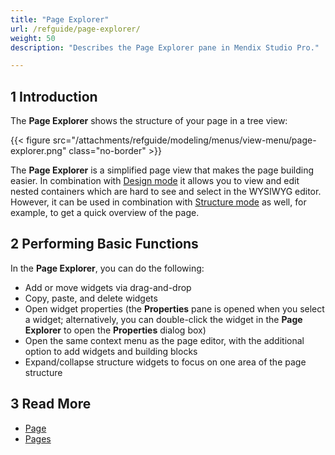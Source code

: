 ```yaml
---
title: "Page Explorer"
url: /refguide/page-explorer/
weight: 50
description: "Describes the Page Explorer pane in Mendix Studio Pro."

---
```


## 1 Introduction

The **Page Explorer** shows the structure of your page in a tree view:

{{< figure src="/attachments/refguide/modeling/menus/view-menu/page-explorer.png" class="no-border" >}}

The **Page Explorer** is a simplified page view that makes the page building easier. In combination with [Design mode](/refguide/page/#design-mode) it allows you to view and edit nested containers which are hard to see and select in the WYSIWYG editor. However, it can be used in combination with [Structure mode](/refguide/page/#structure-mode) as well, for example, to get a quick overview of the page.

## 2 Performing Basic Functions

In the **Page Explorer**, you can do the following:

* Add or move widgets via drag-and-drop
* Copy, paste, and delete widgets
* Open widget properties (the **Properties** pane is opened when you select a widget; alternatively, you can double-click the widget in the **Page Explorer** to open the **Properties** dialog box)
* Open the same context menu as the page editor, with the additional option to add widgets and building blocks
* Expand/collapse structure widgets to focus on one area of the page structure

## 3 Read More

* [Page](/refguide/page/)
* [Pages](/refguide/pages/)
